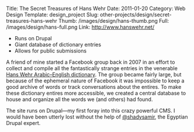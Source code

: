 Title: The Secret Treasures of Hans Wehr
Date: 2011-01-20
Category: Web Design
Template: design_project
Slug: other-projects/design/secret-treasures-hans-wehr
Thumb: /images/design/hans-thumb.png
Full: /images/design/hans-full.png
Link: http://www.hanswehr.net/


* Runs on Drupal
* Giant database of dictionary entries
* Allows for public submissions

A friend of mine started a Facebook group back in 2007 in an effort to collect and compile all the fantastically strange entries in the venerable [Hans Wehr Arabic&ndash;English dictionary](http://en.wikipedia.org/wiki/Dictionary_of_Modern_Written_Arabic). The group became fairly large, but because of the ephemeral nature of Facebook it was impossible to keep a good archive of words or track conversations about the entires. To make these dictionary entires more accessible, we created a central database to house and organize all the words we (and others) had found. 

The site runs on Drupal&mdash;my first foray into this crazy powerful CMS. I would have been utterly lost without the help of [@shadysamir](http://twitter.com/#!/shadysamir), the Egyptian Drupal expert.
